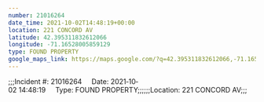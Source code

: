 ```yaml
---
number: 21016264
date_time: 2021-10-02T14:48:19+00:00
location: 221 CONCORD AV
latitude: 42.395311832612066
longitude: -71.16528005859129
type: FOUND PROPERTY
google_maps_link: https://maps.google.com/?q=42.395311832612066,-71.16528005859129
---
```


;;;Incident #: 21016264     Date: 2021‐10‐02 14:48:19     Type: FOUND PROPERTY;;;;;;Location: 221 CONCORD AV;;;
